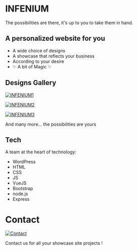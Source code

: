 # INFENIUM

The possibilities are there, it's up to you to take them in hand.


## A personalized website for you
- A wide choice of designs
- A showcase that reflects your business
- According to your desire
- ✨ A bit of Magic ✨

## Designs Gallery

[![INFENIUM1](https://i.imgur.com/tpfivHn.jpeg)](http://infenium.fr/)

[![INFENIUM2](https://i.imgur.com/bhGFJ4m.jpeg)](http://infenium.fr/)

[![INFENIUM3](https://i.imgur.com/Ps64lHb.png)](http://infenium.fr/)

And many more... the possibilities are yours

## Tech

A team at the heart of technology:

- WordPress
- HTML
- CSS
- JS
- VueJS
- Bootstrap
- node.js
- Express

# Contact

[![Contact](https://img.icons8.com/fluency/important-mail.png)](mailto:vincent.sniteur@gmail.com)

Contact us for all your showcase site projects !

